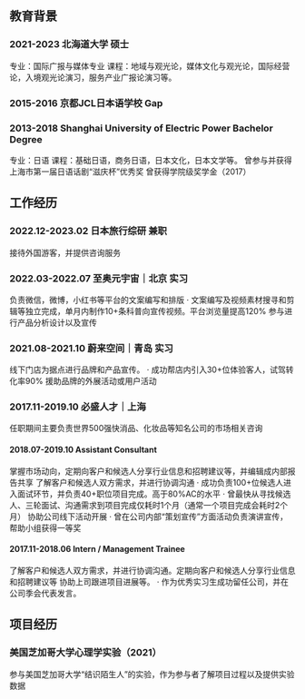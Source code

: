 

## 教育背景

### 2021-2023 北海道大学  硕士
专业：国际广报与媒体专业
课程：地域与观光论，媒体文化与观光论，国际经营论，入境观光论演习，服务产业广报论演习等。
        
### 2015-2016 京都JCL日本语学校 Gap

### 2013-2018 Shanghai University of Electric Power  Bachelor Degree
专业：日语
课程：基础日语，商务日语，日本文化，日本文学等。
     曾参与并获得上海市第一届日语话剧“滋庆杯”优秀奖
     曾获得学院级奖学金（2017）


## 工作经历

### 2022.12-2023.02  日本旅行综研 兼职
接待外国游客，并提供咨询服务

### 2022.03-2022.07  至奥元宇宙｜北京  实习
负责微信，微博，小红书等平台的文案编写和排版
 · 文案编写及视频素材搜寻和剪辑等独立完成，单月内制作10+条科普向宣传视频。平台浏览量提高120%
参与进行产品分析设计以及宣传

### 2021.08-2021.10  蔚来空间｜青岛  实习
线下门店为据点进行品牌和产品宣传。
  · 成功帮店内引入30+位体验客人，试驾转化率90%
援助品牌的外展活动或用户活动

### 2017.11-2019.10 必盛人才｜上海
任职期间主要负责世界500强快消品、化妆品等知名公司的市场相关咨询

#### 2018.07-2019.10 Assistant Consultant 
掌握市场动向，定期向客户和候选人分享行业信息和招聘建议等，并编辑成内部报告共享
了解客户和候选人双方需求，并进行协调沟通
  · 成功负责100+位候选人进入面试环节，并负责40+职位项目完成。高于80%AC的水平
  · 曾最快从寻找候选人、三轮面试、沟通需求到项目完成仅耗时1个月（通常一个项目完成会耗时2个月）
协助公司线下活动开展
  · 曾在公司内部“策划宣传”方面活动负责演讲宣传，帮助小组获得一等奖

#### 2017.11-2018.06 Intern / Management Trainee
了解客户和候选人双方需求，并进行协调沟通。定期向客户和候选人分享行业信息和招聘建议等
协助上司跟进项目进展等。
  · 作为优秀实习生成功留任公司，并在公司季会代表发言。
  
  
## 项目经历

### 美国芝加哥大学心理学实验（2021）
参与美国芝加哥大学“结识陌生人”的实验，作为参与者了解项目过程以及提供实验数据
